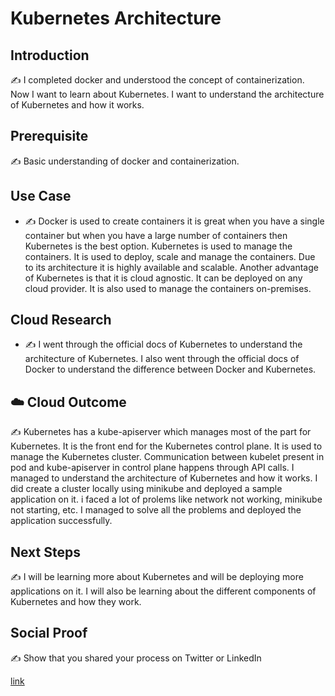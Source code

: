# Kubernetes Architecture

## Introduction

✍️ I completed docker and understood the concept of containerization. Now I want to learn about Kubernetes. I want to understand the architecture of Kubernetes and how it works.

## Prerequisite

✍️ Basic understanding of docker and containerization.

## Use Case
- ✍️ Docker is used to create containers it is great when you have a single container but when you have a large number of containers then Kubernetes is the best option. Kubernetes is used to manage the containers. It is used to deploy, scale and manage the containers. Due to its architecture it is highly available and scalable. Another advantage of Kubernetes is that it is cloud agnostic. It can be deployed on any cloud provider. It is also used to manage the containers on-premises.

## Cloud Research

- ✍️ I went through the official docs of Kubernetes to understand the architecture of Kubernetes. I also went through the official docs of Docker to understand the difference between Docker and Kubernetes.

## ☁️ Cloud Outcome

✍️ Kubernetes has a kube-apiserver which manages most of the part for Kubernetes. It is the front end for the Kubernetes control plane. It is used to manage the Kubernetes cluster. Communication between kubelet present in pod and kube-apiserver in control plane happens through API calls. I managed to understand the architecture of Kubernetes and how it works. I did create a cluster locally using minikube and deployed a sample application on it. i faced a lot of prolems like network not working, minikube not starting, etc. I managed to solve all the problems and deployed the application successfully.

## Next Steps

✍️ I will be learning more about Kubernetes and will be deploying more applications on it. I will also be learning about the different components of Kubernetes and how they work.

## Social Proof

✍️ Show that you shared your process on Twitter or LinkedIn

[link](https://www.linkedin.com/posts/pankaj-biradar_100daysofcloud-kubernetes-architecture-activity-7085287664505032704-MGkq/)
